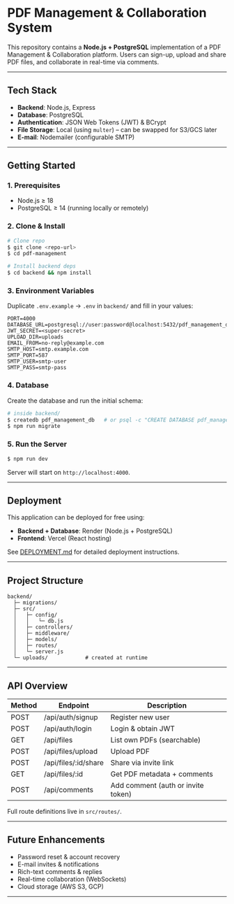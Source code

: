 # PDF Management & Collaboration System

This repository contains a **Node.js + PostgreSQL** implementation of a PDF Management & Collaboration platform. Users can sign-up, upload and share PDF files, and collaborate in real-time via comments.

---

## Tech Stack

* **Backend**: Node.js, Express
* **Database**: PostgreSQL
* **Authentication**: JSON Web Tokens (JWT) & BCrypt
* **File Storage**: Local (using `multer`) – can be swapped for S3/GCS later
* **E-mail**: Nodemailer (configurable SMTP)

---

## Getting Started

### 1. Prerequisites

* Node.js ≥ 18
* PostgreSQL ≥ 14 (running locally or remotely)

### 2. Clone & Install

```bash
# Clone repo
$ git clone <repo-url>
$ cd pdf-management

# Install backend deps
$ cd backend && npm install
```

### 3. Environment Variables

Duplicate `.env.example` → `.env` in `backend/` and fill in your values:

```env
PORT=4000
DATABASE_URL=postgresql://user:password@localhost:5432/pdf_management_db
JWT_SECRET=<super-secret>
UPLOAD_DIR=uploads
EMAIL_FROM=no-reply@example.com
SMTP_HOST=smtp.example.com
SMTP_PORT=587
SMTP_USER=smtp-user
SMTP_PASS=smtp-pass
```

### 4. Database

Create the database and run the initial schema:

```bash
# inside backend/
$ createdb pdf_management_db   # or psql -c "CREATE DATABASE pdf_management_db;"
$ npm run migrate
```

### 5. Run the Server

```bash
$ npm run dev
```

Server will start on `http://localhost:4000`.

---

## Deployment

This application can be deployed for free using:
- **Backend + Database**: Render (Node.js + PostgreSQL)
- **Frontend**: Vercel (React hosting)

See [DEPLOYMENT.md](DEPLOYMENT.md) for detailed deployment instructions.

---

## Project Structure

```
backend/
  ├─ migrations/
  ├─ src/
  │   ├─ config/
  │   │   └─ db.js
  │   ├─ controllers/
  │   ├─ middleware/
  │   ├─ models/
  │   ├─ routes/
  │   └─ server.js
  └─ uploads/            # created at runtime
```

---

## API Overview

| Method | Endpoint | Description |
|--------|----------|-------------|
| POST   | /api/auth/signup | Register new user |
| POST   | /api/auth/login  | Login & obtain JWT |
| GET    | /api/files       | List own PDFs (searchable) |
| POST   | /api/files/upload| Upload PDF |
| POST   | /api/files/:id/share | Share via invite link |
| GET    | /api/files/:id   | Get PDF metadata + comments |
| POST   | /api/comments    | Add comment (auth or invite token) |

Full route definitions live in `src/routes/`.

---

## Future Enhancements

* Password reset & account recovery
* E-mail invites & notifications
* Rich-text comments & replies
* Real-time collaboration (WebSockets)
* Cloud storage (AWS S3, GCP)

---
